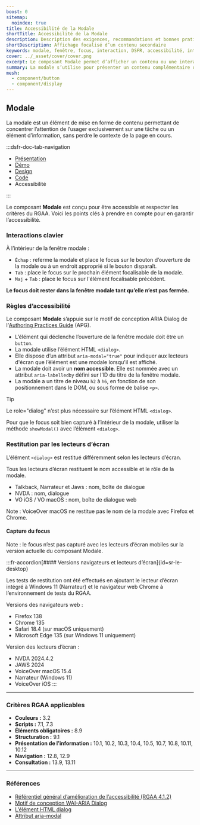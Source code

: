 ```yaml
---
boost: 0
sitemap:
  noindex: true
title: Accessibilité de la Modale
shortTitle: Accessibilité de la Modale
description: Description des exigences, recommandations et bonnes pratiques d’accessibilité du composant Modale.
shortDescription: Affichage focalisé d’un contenu secondaire
keywords: modale, fenêtre, focus, interaction, DSFR, accessibilité, interface, contenu secondaire
cover: ../_asset/cover/cover.png
excerpt: Le composant Modale permet d’afficher un contenu ou une interaction dans une fenêtre superposée à la page, bloquant le fond et recentrant l’attention de l’usager.
summary: La modale s’utilise pour présenter un contenu complémentaire ou une action simple sans sortir de la page en cours. Elle est conçue pour isoler une information importante tout en permettant de revenir au contexte initial en un clic. Non personnalisable, elle existe en plusieurs tailles, avec ou sans zone d’action, et respecte les standards d’accessibilité en figeant l’arrière-plan lors de son affichage.
mesh:
  - component/button
  - component/display
---
```


## Modale

La modale est un élément de mise en forme de contenu permettant de concentrer l’attention de l’usager exclusivement sur une tâche ou un élément d’information, sans perdre le contexte de la page en cours.

:::dsfr-doc-tab-navigation

- [Présentation](../index.md)
- [Démo](../demo/index.md)
- [Design](../design/index.md)
- [Code](../code/index.md)
- Accessibilité

:::

Le composant **Modale** est conçu pour être accessible et respecter les critères du RGAA. Voici les points clés à prendre en compte pour en garantir l’accessibilité.

### Interactions clavier

À l’intérieur de la fenêtre modale&nbsp;:

- `Échap`&nbsp;: referme la modale et place le focus sur le bouton d’ouverture de la modale ou à un endroit approprié si le bouton disparaît.
- `Tab`&nbsp;: place le focus sur le prochain élément focalisable de la modale.
- `Maj` + `Tab`&nbsp;: place le focus sur l'élément focalisable précédent.

**Le focus doit rester dans la fenêtre modale tant qu’elle n’est pas fermée.**

### Règles d’accessibilité

Le composant **Modale** s’appuie sur le motif de conception ARIA <span lang="en">Dialog</span> de l’<a href="https://www.w3.org/WAI/ARIA/apg/about/introduction/" lang="en">Authoring Practices Guide</a> (APG).

- L’élément qui déclenche l’ouverture de la fenêtre modale doit être un `button`.
- La modale utilise l’élément HTML `<dialog>`.
- Elle dispose d’un attribut `aria-modal="true"` pour indiquer aux lecteurs d'écran que l’élément est une modale lorsqu'il est affiché.
- La modale doit avoir un **nom accessible**. Elle est nommée avec un attribut `aria-labelledby` défini sur l’ID du titre de la fenêtre modale.
- La modale a un titre de niveau `h2` à `h6`, en fonction de son positionnement dans le DOM, ou sous forme de balise `<p>`.

> [!TIP]
> Le role="dialog" n’est plus nécessaire sur l’élément HTML `<dialog>`.
>
>Pour que le focus soit bien capturé à l’intérieur de la modale, utiliser la méthode `showModal()` avec l’élément `<dialog>`.

### Restitution par les lecteurs d’écran

L’élément `<dialog>` est restitué différemment selon les lecteurs d’écran.

Tous les lecteurs d’écran restituent le nom accessible et le rôle de la modale.

- Talkback, Narrateur et Jaws&nbsp;: nom, boîte de dialogue
- NVDA : nom, dialogue
- VO iOS / VO macOS : nom, boîte de dialogue web

Note&nbsp;: VoiceOver macOS ne restitue pas le nom de la modale avec Firefox et Chrome.

#### Capture du focus

Note : le focus n’est pas capturé avec les lecteurs d’écran mobiles sur la version actuelle du composant Modale.

:::fr-accordion[#### Versions navigateurs et lecteurs d’écran]{id=sr-le-desktop}

Les tests de restitution ont été effectués en ajoutant le lecteur d’écran intégré à Windows 11 (Narrateur) et le navigateur web Chrome à l’environnement de tests du RGAA.

Versions des navigateurs web&nbsp;:

- Firefox 138
- Chrome 135
- Safari 18.4 (sur macOS uniquement)
- Microsoft Edge 135 (sur Windows 11 uniquement)

Version des lecteurs d’écran&nbsp;:
- NVDA 2024.4.2
- JAWS 2024
- VoiceOver macOS 15.4
- Narrateur (Windows 11)
- VoiceOver iOS
:::

---

### Critères RGAA applicables
- **Couleurs&nbsp;:** 3.2
- **Scripts&nbsp;:** 7.1, 7.3
- **Éléments obligatoires&nbsp;:** 8.9
- **Structuration&nbsp;:** 9.1
- **Présentation de l’information&nbsp;:** 10.1, 10.2, 10.3, 10.4, 10.5, 10.7, 10.8, 10.11, 10.12
- **Navigation&nbsp;:** 12.8, 12.9
- **Consultation&nbsp;:** 13.9, 13.11

---

### Références

- [Référentiel général d’amélioration de l’accessibilité (RGAA 4.1.2)](https://accessibilite.numerique.gouv.fr/methode/criteres-et-tests/)
- [Motif de conception WAI-ARIA Dialog](https://www.w3.org/WAI/ARIA/apg/patterns/dialog-modal/)
- [L’élément HTML dialog](https://html.spec.whatwg.org/multipage/interactive-elements.html#the-dialog-element)
- [Attribut aria-modal](https://www.w3.org/TR/wai-aria/#aria-modal)
